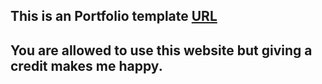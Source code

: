 ## This is an Portfolio template [URL](vsskamal.me)

## You are allowed to use this website but giving a credit makes me happy.
